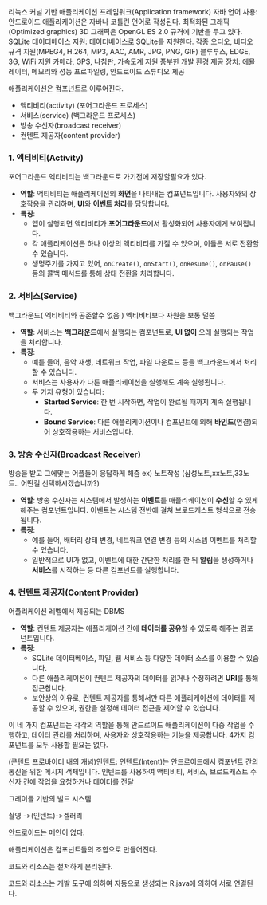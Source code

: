 리눅스 커널 기반
애플리케이션 프레임워크(Application framework)
자바 언어 사용: 안드로이드 애플리케이션은 자바나 코틀린 언어로 작성된다.
최적화된 그래픽(Optimized graphics)
3D 그래픽은 OpenGL ES 2.0 규격에 기반을 두고 있다.
SQLite 데이터베이스 지원: 데이터베이스로 SQLite를 지원한다.
각종 오디오, 비디오 규격 지원(MPEG4, H.264, MP3, AAC, AMR, JPG, PNG, GIF)
블루투스, EDGE, 3G, WiFi 지원
카메라, GPS, 나침판, 가속도계 지원
풍부한 개발 환경 제공 장치: 에뮬레이터, 메모리와 성능 프로파일링, 안드로이드 스튜디오 제공


애플리케이션은 컴포넌트로 이루어진다.

- 액티비티(activity) (포어그라운드 프로세스)
- 서비스(service)     (백그라운드 프로세스)
- 방송 수신자(broadcast receiver)
- 컨텐트 제공자(content provider)

### 1. **액티비티(Activity)**
포어그라운드
엑티비티는 백그라운드로 가기전에 저장할필요가 있다.
- **역할**: 액티비티는 애플리케이션의 **화면**을 나타내는 컴포넌트입니다. 사용자와의 상호작용을 관리하며, **UI**와 **이벤트 처리**를 담당합니다.
- **특징**:
    - 앱이 실행되면 액티비티가 **포어그라운드**에서 활성화되어 사용자에게 보여집니다.
    - 각 애플리케이션은 하나 이상의 액티비티를 가질 수 있으며, 이들은 서로 전환할 수 있습니다.
    - 생명주기를 가지고 있어, `onCreate()`, `onStart()`, `onResume()`, `onPause()` 등의 콜백 메서드를 통해 상태 전환을 처리합니다.

### 2. **서비스(Service)**
 백그라운드( 엑티비티와 공존할수 없음 )
 엑티비티보다 자원을 보통 덜씀

- **역할**: 서비스는 **백그라운드**에서 실행되는 컴포넌트로, **UI 없이** 오래 실행되는 작업을 처리합니다.
- **특징**:
    - 예를 들어, 음악 재생, 네트워크 작업, 파일 다운로드 등을 백그라운드에서 처리할 수 있습니다.
    - 서비스는 사용자가 다른 애플리케이션을 실행해도 계속 실행됩니다.
    - 두 가지 유형이 있습니다:
        - **Started Service**: 한 번 시작하면, 작업이 완료될 때까지 계속 실행됩니다.
        - **Bound Service**: 다른 애플리케이션이나 컴포넌트에 의해 **바인드**(연결)되어 상호작용하는 서비스입니다.

### 3. **방송 수신자(Broadcast Receiver)**
방송을 받고 그에맞는 어플들이 응답하게 해줌 
ex) 노트작성 (삼성노트,xx노트,33노트..  어떤걸 선택하시겠습니까?)
- **역할**: 방송 수신자는 시스템에서 발생하는 **이벤트**를 애플리케이션이 **수신**할 수 있게 해주는 컴포넌트입니다. 이벤트는 시스템 전반에 걸쳐 브로드캐스트 형식으로 전송됩니다.
- **특징**:
    - 예를 들어, 배터리 상태 변경, 네트워크 연결 변경 등의 시스템 이벤트를 처리할 수 있습니다.
    - 일반적으로 UI가 없고, 이벤트에 대한 간단한 처리를 한 뒤 **알림**을 생성하거나 **서비스**를 시작하는 등 다른 컴포넌트를 실행합니다.

### 4. **컨텐트 제공자(Content Provider)**
어플리케이션 레벨에서 제공되는 DBMS
- **역할**: 컨텐트 제공자는 애플리케이션 간에 **데이터를 공유**할 수 있도록 해주는 컴포넌트입니다.
- **특징**:
    - SQLite 데이터베이스, 파일, 웹 서비스 등 다양한 데이터 소스를 이용할 수 있습니다.
    - 다른 애플리케이션이 컨텐트 제공자의 데이터를 읽거나 수정하려면 **URI**를 통해 접근합니다.
    - 보안상의 이유로, 컨텐트 제공자를 통해서만 다른 애플리케이션에 데이터를 제공할 수 있으며, 권한을 설정해 데이터 접근을 제어할 수 있습니다.

이 네 가지 컴포넌트는 각각의 역할을 통해 안드로이드 애플리케이션이 다중 작업을 수행하고, 데이터 관리를 처리하며, 사용자와 상호작용하는 기능을 제공합니다.
4가지 컴포넌트를 모두 사용할 필요는 없다.

(콘텐트 프로바이더 내의 개념)인텐트: 인텐트(Intent)는 안드로이드에서 컴포넌트 간의 통신을 위한 메시지 객체입니다. 인텐트를 사용하여 액티비티, 서비스, 브로드캐스트 수신자 간에 작업을 요청하거나 데이터를 전달

그레이들 기반의 빌드 시스템

촬영 ->(인텐트)->겔러리

안드로이드는 메인이 없다.

애플리케이션은 컴포넌트들의 조합으로 만들어진다.

코드와 리소스는 철저하게 분리된다.

코드와 리소스는 개발 도구에 의하여 자동으로 생성되는 R.java에 의하여 서로 연결된다.
